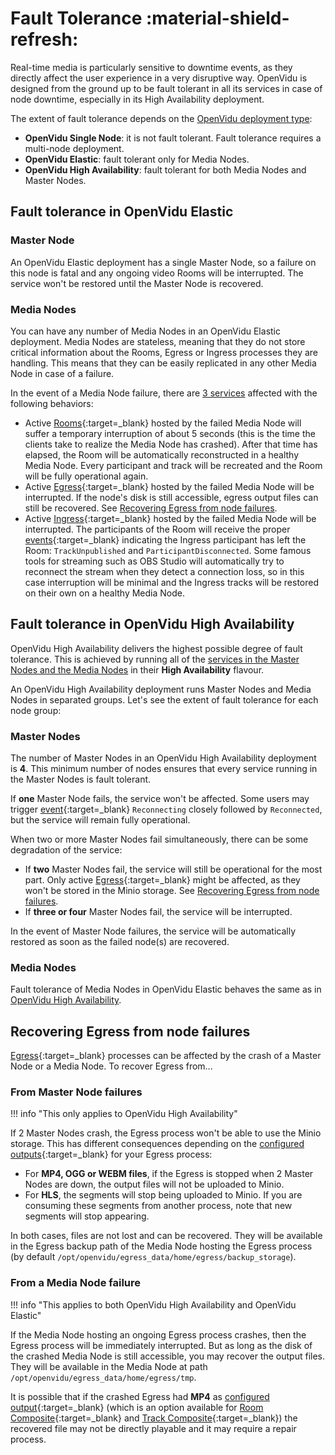 # Fault Tolerance :material-shield-refresh:

Real-time media is particularly sensitive to downtime events, as they directly affect the user experience in a very disruptive way. OpenVidu is designed from the ground up to be fault tolerant in all its services in case of node downtime, especially in its High Availability deployment.

The extent of fault tolerance depends on the [OpenVidu deployment type](../deployment-types.md):

- **OpenVidu Single Node**: it is not fault tolerant. Fault tolerance requires a multi-node deployment.
- **OpenVidu Elastic**: fault tolerant only for Media Nodes.
- **OpenVidu High Availability**: fault tolerant for both Media Nodes and Master Nodes.

## Fault tolerance in OpenVidu Elastic

### Master Node

An OpenVidu Elastic deployment has a single Master Node, so a failure on this node is fatal and any ongoing video Rooms will be interrupted. The service won't be restored until the Master Node is recovered.

### Media Nodes

You can have any number of Media Nodes in an OpenVidu Elastic deployment. Media Nodes are stateless, meaning that they do not store critical information about the Rooms, Egress or Ingress processes they are handling. This means that they can be easily replicated in any other Media Node in case of a failure.

In the event of a Media Node failure, there are [3 services](../deployment-types.md#media-node-services) affected with the following behaviors:

- Active [Rooms](https://docs.livekit.io/realtime/concepts/api-primitives/){:target=_blank} hosted by the failed Media Node will suffer a temporary interruption of about 5 seconds (this is the time the clients take to realize the Media Node has crashed). After that time has elapsed, the Room will be automatically reconstructed in a healthy Media Node. Every participant and track will be recreated and the Room will be fully operational again.
- Active [Egress](https://docs.livekit.io/egress-ingress/egress/overview/){:target=_blank} hosted by the failed Media Node will be interrupted. If the node's disk is still accessible, egress output files can still be recovered. See [Recovering Egress from node failures](#recovering-egress-from-node-failures).
- Active [Ingress](https://docs.livekit.io/egress-ingress/ingress/overview/){:target=_blank} hosted by the failed Media Node will be interrupted. The participants of the Room will receive the proper [events](https://docs.livekit.io/realtime/client/events/#Events){:target=_blank} indicating the Ingress participant has left the Room: `TrackUnpublished` and `ParticipantDisconnected`. Some famous tools for streaming such as OBS Studio will automatically try to reconnect the stream when they detect a connection loss, so in this case interruption will be minimal and the Ingress tracks will be restored on their own on a healthy Media Node.

## Fault tolerance in OpenVidu High Availability

OpenVidu High Availability delivers the highest possible degree of fault tolerance. This is achieved by running all of the [services in the Master Nodes and the Media Nodes](../deployment-types.md#node-services) in their **High Availability** flavour.

An OpenVidu High Availability deployment runs Master Nodes and Media Nodes in separated groups. Let's see the extent of fault tolerance for each node group:

### Master Nodes

The number of Master Nodes in an OpenVidu High Availability deployment is **4**. This minimum number of nodes ensures that every service running in the Master Nodes is fault tolerant.

If **one** Master Node fails, the service won't be affected. Some users may trigger [event](https://docs.livekit.io/realtime/client/events/#Events){:target=_blank} `Reconnecting` closely followed by `Reconnected`, but the service will remain fully operational.

When two or more Master Nodes fail simultaneously, there can be some degradation of the service:

- If **two** Master Nodes fail, the service will still be operational for the most part. Only active [Egress](https://docs.livekit.io/egress-ingress/egress/overview/){:target=_blank} might be affected, as they won't be stored in the Minio storage. See [Recovering Egress from node failures](#recovering-egress-from-node-failures).
- If **three or four** Master Nodes fail, the service will be interrupted.

In the event of Master Node failures, the service will be automatically restored as soon as the failed node(s) are recovered.

### Media Nodes

Fault tolerance of Media Nodes in OpenVidu Elastic behaves the same as in [OpenVidu High Availability](#media-nodes).

## Recovering Egress from node failures

[Egress](https://docs.livekit.io/egress-ingress/egress/overview/){:target=_blank} processes can be affected by the crash of a Master Node or a Media Node. To recover Egress from...

### From Master Node failures

!!! info "This only applies to OpenVidu High Availability"

If 2 Master Nodes crash, the Egress process won't be able to use the Minio storage. This has different consequences depending on the [configured outputs](https://docs.livekit.io/egress-ingress/egress/overview/#Supported-Outputs){:target=_blank} for your Egress process:

- For **MP4, OGG or WEBM files**, if the Egress is stopped when 2 Master Nodes are down, the output files will not be uploaded to Minio.
- For **HLS**, the segments will stop being uploaded to Minio. If you are consuming these segments from another process, note that new segments will stop appearing.

In both cases, files are not lost and can be recovered. They will be available in the Egress backup path of the Media Node hosting the Egress process (by default `/opt/openvidu/egress_data/home/egress/backup_storage`).

### From a Media Node failure

!!! info "This applies to both OpenVidu High Availability and OpenVidu Elastic"

If the Media Node hosting an ongoing Egress process crashes, then the Egress process will be immediately interrupted. But as long as the disk of the crashed Media Node is still accessible, you may recover the output files. They will be available in the Media Node at path `/opt/openvidu/egress_data/home/egress/tmp`.

It is possible that if the crashed Egress had **MP4** as [configured output](https://docs.livekit.io/egress-ingress/egress/overview/#Supported-Outputs){:target=_blank} (which is an option available for [Room Composite](https://docs.livekit.io/egress-ingress/egress/overview/#Room-Composite-Egress){:target=_blank} and [Track Composite](https://docs.livekit.io/egress-ingress/egress/overview/#Track-Composite-Egress){:target=_blank}) the recovered file may not be directly playable and it may require a repair process.
